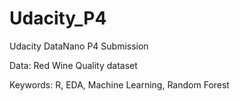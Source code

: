 # Udacity_P4
Udacity DataNano P4 Submission

Data: Red Wine Quality dataset

Keywords: R, EDA, Machine Learning, Random Forest
